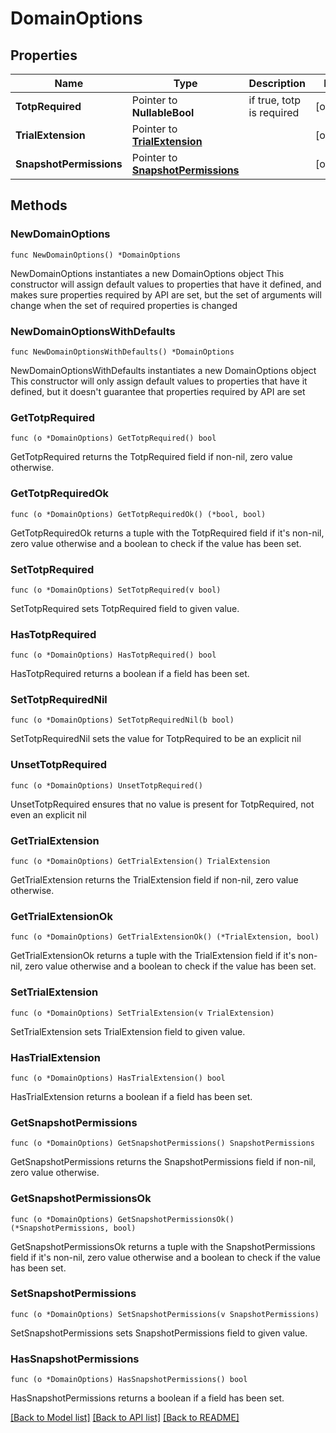 # DomainOptions

## Properties

Name | Type | Description | Notes
------------ | ------------- | ------------- | -------------
**TotpRequired** | Pointer to **NullableBool** | if true, totp is required | [optional] 
**TrialExtension** | Pointer to [**TrialExtension**](TrialExtension.md) |  | [optional] 
**SnapshotPermissions** | Pointer to [**SnapshotPermissions**](SnapshotPermissions.md) |  | [optional] 

## Methods

### NewDomainOptions

`func NewDomainOptions() *DomainOptions`

NewDomainOptions instantiates a new DomainOptions object
This constructor will assign default values to properties that have it defined,
and makes sure properties required by API are set, but the set of arguments
will change when the set of required properties is changed

### NewDomainOptionsWithDefaults

`func NewDomainOptionsWithDefaults() *DomainOptions`

NewDomainOptionsWithDefaults instantiates a new DomainOptions object
This constructor will only assign default values to properties that have it defined,
but it doesn't guarantee that properties required by API are set

### GetTotpRequired

`func (o *DomainOptions) GetTotpRequired() bool`

GetTotpRequired returns the TotpRequired field if non-nil, zero value otherwise.

### GetTotpRequiredOk

`func (o *DomainOptions) GetTotpRequiredOk() (*bool, bool)`

GetTotpRequiredOk returns a tuple with the TotpRequired field if it's non-nil, zero value otherwise
and a boolean to check if the value has been set.

### SetTotpRequired

`func (o *DomainOptions) SetTotpRequired(v bool)`

SetTotpRequired sets TotpRequired field to given value.

### HasTotpRequired

`func (o *DomainOptions) HasTotpRequired() bool`

HasTotpRequired returns a boolean if a field has been set.

### SetTotpRequiredNil

`func (o *DomainOptions) SetTotpRequiredNil(b bool)`

 SetTotpRequiredNil sets the value for TotpRequired to be an explicit nil

### UnsetTotpRequired
`func (o *DomainOptions) UnsetTotpRequired()`

UnsetTotpRequired ensures that no value is present for TotpRequired, not even an explicit nil
### GetTrialExtension

`func (o *DomainOptions) GetTrialExtension() TrialExtension`

GetTrialExtension returns the TrialExtension field if non-nil, zero value otherwise.

### GetTrialExtensionOk

`func (o *DomainOptions) GetTrialExtensionOk() (*TrialExtension, bool)`

GetTrialExtensionOk returns a tuple with the TrialExtension field if it's non-nil, zero value otherwise
and a boolean to check if the value has been set.

### SetTrialExtension

`func (o *DomainOptions) SetTrialExtension(v TrialExtension)`

SetTrialExtension sets TrialExtension field to given value.

### HasTrialExtension

`func (o *DomainOptions) HasTrialExtension() bool`

HasTrialExtension returns a boolean if a field has been set.

### GetSnapshotPermissions

`func (o *DomainOptions) GetSnapshotPermissions() SnapshotPermissions`

GetSnapshotPermissions returns the SnapshotPermissions field if non-nil, zero value otherwise.

### GetSnapshotPermissionsOk

`func (o *DomainOptions) GetSnapshotPermissionsOk() (*SnapshotPermissions, bool)`

GetSnapshotPermissionsOk returns a tuple with the SnapshotPermissions field if it's non-nil, zero value otherwise
and a boolean to check if the value has been set.

### SetSnapshotPermissions

`func (o *DomainOptions) SetSnapshotPermissions(v SnapshotPermissions)`

SetSnapshotPermissions sets SnapshotPermissions field to given value.

### HasSnapshotPermissions

`func (o *DomainOptions) HasSnapshotPermissions() bool`

HasSnapshotPermissions returns a boolean if a field has been set.


[[Back to Model list]](../README.md#documentation-for-models) [[Back to API list]](../README.md#documentation-for-api-endpoints) [[Back to README]](../README.md)


